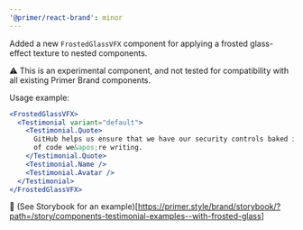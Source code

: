 ```yaml
---
'@primer/react-brand': minor
---
```


Added a new `FrostedGlassVFX` component for applying a frosted glass-effect texture to nested components.

⚠️ This is an experimental component, and not tested for compatibility with all existing Primer Brand components.

Usage example:

```jsx
<FrostedGlassVFX>
  <Testimonial variant="default">
    <Testimonial.Quote>
      GitHub helps us ensure that we have our security controls baked into our pipelines all the way from the first line
      of code we&apos;re writing.
    </Testimonial.Quote>
    <Testimonial.Name />
    <Testimonial.Avatar />
  </Testimonial>
</FrostedGlassVFX>
```

🔗 (See Storybook for an example)[https://primer.style/brand/storybook/?path=/story/components-testimonial-examples--with-frosted-glass]
